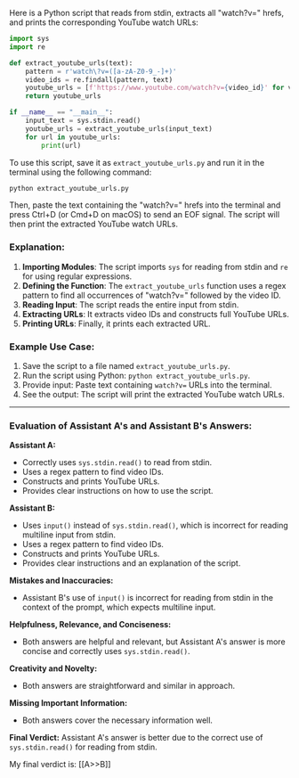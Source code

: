 
Here is a Python script that reads from stdin, extracts all "watch?v=" hrefs, and prints the corresponding YouTube watch URLs:

```python
import sys
import re

def extract_youtube_urls(text):
    pattern = r'watch\?v=([a-zA-Z0-9_-]+)'
    video_ids = re.findall(pattern, text)
    youtube_urls = [f'https://www.youtube.com/watch?v={video_id}' for video_id in video_ids]
    return youtube_urls

if __name__ == "__main__":
    input_text = sys.stdin.read()
    youtube_urls = extract_youtube_urls(input_text)
    for url in youtube_urls:
        print(url)
```

To use this script, save it as `extract_youtube_urls.py` and run it in the terminal using the following command:

```bash
python extract_youtube_urls.py
```

Then, paste the text containing the "watch?v=" hrefs into the terminal and press Ctrl+D (or Cmd+D on macOS) to send an EOF signal. The script will then print the extracted YouTube watch URLs.

### Explanation:
1. **Importing Modules**: The script imports `sys` for reading from stdin and `re` for using regular expressions.
2. **Defining the Function**: The `extract_youtube_urls` function uses a regex pattern to find all occurrences of "watch?v=" followed by the video ID.
3. **Reading Input**: The script reads the entire input from stdin.
4. **Extracting URLs**: It extracts video IDs and constructs full YouTube URLs.
5. **Printing URLs**: Finally, it prints each extracted URL.

### Example Use Case:
1. Save the script to a file named `extract_youtube_urls.py`.
2. Run the script using Python: `python extract_youtube_urls.py`.
3. Provide input: Paste text containing `watch?v=` URLs into the terminal.
4. See the output: The script will print the extracted YouTube watch URLs.

---

### Evaluation of Assistant A's and Assistant B's Answers:

**Assistant A:**
- Correctly uses `sys.stdin.read()` to read from stdin.
- Uses a regex pattern to find video IDs.
- Constructs and prints YouTube URLs.
- Provides clear instructions on how to use the script.

**Assistant B:**
- Uses `input()` instead of `sys.stdin.read()`, which is incorrect for reading multiline input from stdin.
- Uses a regex pattern to find video IDs.
- Constructs and prints YouTube URLs.
- Provides clear instructions and an explanation of the script.

**Mistakes and Inaccuracies:**
- Assistant B's use of `input()` is incorrect for reading from stdin in the context of the prompt, which expects multiline input.

**Helpfulness, Relevance, and Conciseness:**
- Both answers are helpful and relevant, but Assistant A's answer is more concise and correctly uses `sys.stdin.read()`.

**Creativity and Novelty:**
- Both answers are straightforward and similar in approach.

**Missing Important Information:**
- Both answers cover the necessary information well.

**Final Verdict:**
Assistant A's answer is better due to the correct use of `sys.stdin.read()` for reading from stdin.

My final verdict is: [[A>>B]]